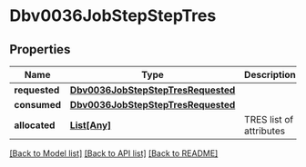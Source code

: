 # Dbv0036JobStepStepTres

## Properties
Name | Type | Description | Notes
------------ | ------------- | ------------- | -------------
**requested** | [**Dbv0036JobStepStepTresRequested**](Dbv0036JobStepStepTresRequested.md) |  | [optional] 
**consumed** | [**Dbv0036JobStepStepTresRequested**](Dbv0036JobStepStepTresRequested.md) |  | [optional] 
**allocated** | [**List[Any]**](Any.md) | TRES list of attributes | [optional] 

[[Back to Model list]](../README.md#documentation-for-models) [[Back to API list]](../README.md#documentation-for-api-endpoints) [[Back to README]](../README.md)


